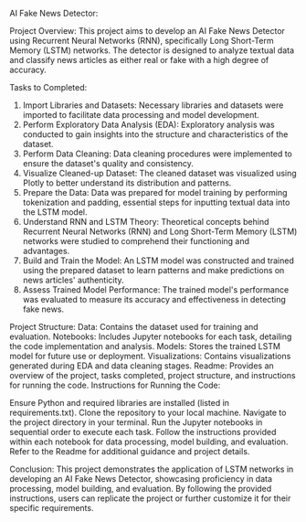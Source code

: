AI Fake News Detector:

Project Overview:
This project aims to develop an AI Fake News Detector using Recurrent Neural Networks (RNN), specifically Long Short-Term Memory (LSTM) networks. The detector is designed to analyze textual data and classify news articles as either real or fake with a high degree of accuracy.

Tasks to Completed:

1. Import Libraries and Datasets: Necessary libraries and datasets were imported to facilitate data processing and model development.
2. Perform Exploratory Data Analysis (EDA): Exploratory analysis was conducted to gain insights into the structure and characteristics of the dataset.
3. Perform Data Cleaning: Data cleaning procedures were implemented to ensure the dataset's quality and consistency.
4. Visualize Cleaned-up Dataset: The cleaned dataset was visualized using Plotly to better understand its distribution and patterns.
5. Prepare the Data: Data was prepared for model training by performing tokenization and padding, essential steps for inputting textual data into the LSTM model.
6. Understand RNN and LSTM Theory: Theoretical concepts behind Recurrent Neural Networks (RNN) and Long Short-Term Memory (LSTM) networks were studied to comprehend their functioning and advantages.
7. Build and Train the Model: An LSTM model was constructed and trained using the prepared dataset to learn patterns and make predictions on news articles' authenticity.
8. Assess Trained Model Performance: The trained model's performance was evaluated to measure its accuracy and effectiveness in detecting fake news.

Project Structure:
Data: Contains the dataset used for training and evaluation.
Notebooks: Includes Jupyter notebooks for each task, detailing the code implementation and analysis.
Models: Stores the trained LSTM model for future use or deployment.
Visualizations: Contains visualizations generated during EDA and data cleaning stages.
Readme: Provides an overview of the project, tasks completed, project structure, and instructions for running the code.
Instructions for Running the Code:

Ensure Python and required libraries are installed (listed in requirements.txt).
Clone the repository to your local machine.
Navigate to the project directory in your terminal.
Run the Jupyter notebooks in sequential order to execute each task.
Follow the instructions provided within each notebook for data processing, model building, and evaluation.
Refer to the Readme for additional guidance and project details.

Conclusion:
This project demonstrates the application of LSTM networks in developing an AI Fake News Detector, showcasing proficiency in data processing, model building, and evaluation. By following the provided instructions, users can replicate the project or further customize it for their specific requirements.
